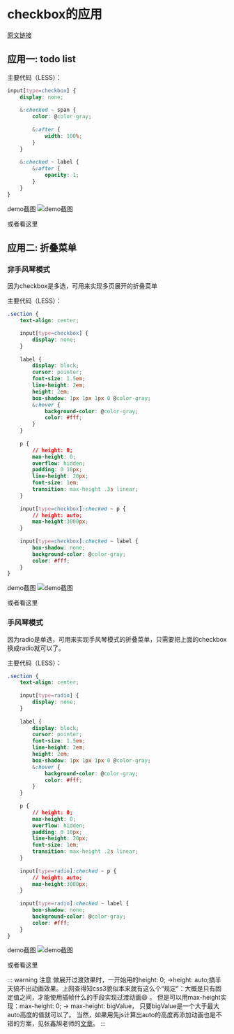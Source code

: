 # checkbox的应用

[原文链接](https://denzel.netlify.com/css/use_of_checkbox.html)

## 应用一: todo list

主要代码（LESS）：

```css
input[type=checkbox] {
	display: none;
	
	&:checked ~ span {
		color: @color-gray;
		
		&:after {
			width: 100%;
		}
	}
	
	&:checked ~ label {
		&:after {
			opacity: 1;
		}
	}
}
```

demo截图
![demo截图](http://p8rbt50i2.bkt.clouddn.com/blogchekbox001.gif)

或者看这里
<show-in-codepen :href="'https://codepen.io/_tianxia/pen/NMJyMR'"></show-in-codepen>


## 应用二: 折叠菜单

### 非手风琴模式

因为checkbox是多选，可用来实现多页展开的折叠菜单

主要代码（LESS）：
```css
.section {
	text-align: center;

	input[type=checkbox] {
		display: none;
	}
	
	label {
		display: block;
		cursor: pointer;
		font-size: 1.5em;
		line-height: 2em;
		height: 2em;
		box-shadow: 1px 1px 1px 0 @color-gray;
		&:hover {
			background-color: @color-gray;
			color: #fff;
		}
	}
	
	p {
		// height: 0;
		max-height: 0;
		overflow: hidden;
		padding: 0 10px;
		line-height: 20px;
		font-size: 1em;
		transition: max-height .3s linear;
	}
	
	input[type=checkbox]:checked ~ p {
		// height: auto;
		max-height:3000px;
	}
	
	input[type=checkbox]:checked ~ label {
		box-shadow: none;
		background-color: @color-gray;
		color: #fff;
	}
}
```
demo截图
![demo截图](http://p8rbt50i2.bkt.clouddn.com/chekbox002.gif)

或者看这里
<show-in-codepen :href="'https://codepen.io/_tianxia/pen/ZoPMeE'"></show-in-codepen>

### 手风琴模式

因为radio是单选，可用来实现手风琴模式的折叠菜单，只需要把上面的checkbox换成radio就可以了。

主要代码（LESS）：
```css
.section {
	text-align: center;
	
	input[type=radio] {
		display: none;
	}
	
	label {
		display: block;
		cursor: pointer;
		font-size: 1.5em;
		line-height: 2em;
		height: 2em;
		box-shadow: 1px 1px 1px 0 @color-gray;
		&:hover {
			background-color: @color-gray;
			color: #fff;
		}
	}
	
	p {
		// height: 0;
		max-height: 0;
		overflow: hidden;
    	padding: 0 10px;
		line-height: 20px;
		font-size: 1em;
		transition: max-height .2s linear;
	}
	
	input[type=radio]:checked ~ p {
		// height: auto;
		max-height:3000px;
	}
	
	input[type=radio]:checked ~ label {
		box-shadow: none;
		background-color: @color-gray;
		color: #fff;
	}
}
```
demo截图
![demo截图](http://p8rbt50i2.bkt.clouddn.com/chekbox003.gif)

或者看这里
<show-in-codepen :href="'https://codepen.io/_tianxia/pen/vjPwmb'"></show-in-codepen>

::: warning 注意
做展开过渡效果时，一开始用的height: 0; ->height: auto;搞半天搞不出动画效果。上网查得知css3貌似本来就有这么个“规定”：大概是只有固定值之间，才能使用插帧什么的手段实现过渡动画:smile: 。
但是可以用max-height实现：max-height: 0; -> max-height: bigValue， 只要bigValue是一个大于最大auto高度的值就可以了。
当然，如果用先js计算出auto的高度再添加动画也是不错的方案，见张鑫旭老师的[文章](http://www.zhangxinxu.com/study/201501/css3-any-height-transition.html)。
:::

<!-- <comment-tool></comment-tool> -->